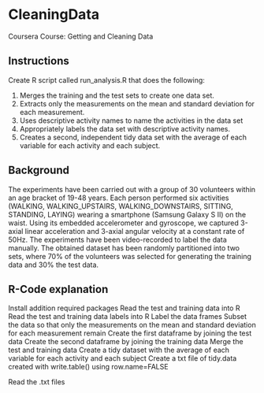 # CleaningData
Coursera Course: Getting and Cleaning Data 

Instructions
---------------------------------------

Create R script called run_analysis.R that does the following:
1. Merges the training and the test sets to create one data set. 
2. Extracts only the measurements on the mean and standard deviation for each measurement. 
3. Uses descriptive activity names to name the activities in the data set 
4. Appropriately labels the data set with descriptive activity names. 
5. Creates a second, independent tidy data set with the average of each variable for each activity and each subject. 

Background
----------------------------------------

The experiments have been carried out with a group of 30 volunteers within an age bracket of 19-48 years. Each person performed six activities (WALKING, WALKING_UPSTAIRS, WALKING_DOWNSTAIRS, SITTING, STANDING, LAYING) wearing a smartphone (Samsung Galaxy S II) on the waist. Using its embedded accelerometer and gyroscope, we captured 3-axial linear acceleration and 3-axial angular velocity at a constant rate of 50Hz. The experiments have been video-recorded to label the data manually. The obtained dataset has been randomly partitioned into two sets, where 70% of the volunteers was selected for generating the training data and 30% the test data. 

R-Code explanation
---------------------------------------
Install addition required packages 
Read the test and training data into R
Read the test and training data labels into R
Label the data frames
Subset the data so that only the measurements on the mean and standard deviation for each measurement remain
Create the first dataframe by joining the test data
Create the second dataframe by joining the training data
Merge the test and training data
Create a tidy dataset with the average of each variable for each activity and each subject
Create a txt file of tidy.data created with write.table() using row.name=FALSE





Read the .txt files

